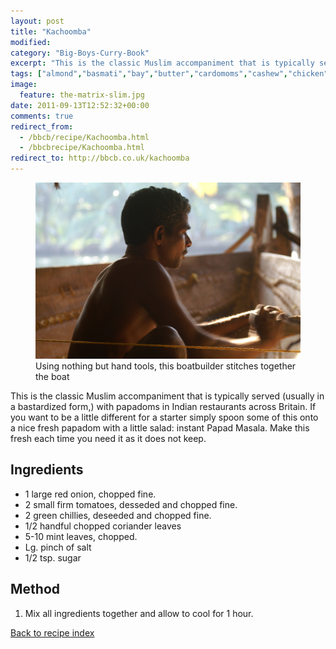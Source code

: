 ```yaml
---
layout: post
title: "Kachoomba"
modified:
category: "Big-Boys-Curry-Book"
excerpt: "This is the classic Muslim accompaniment that is typically served (usually in a bastardized form"
tags: ["almond","basmati","bay","butter","cardomoms","cashew","chicken","cinnamon","cloves","cumin","ghee","lamb","mace","nuts","pepper","rice","saffron","turmeric"]
image:
  feature: the-matrix-slim.jpg
date: 2011-09-13T12:52:32+00:00
comments: true
redirect_from: 
  - /bbcb/recipe/Kachoomba.html
  - /bbcbrecipe/Kachoomba.html
redirect_to: http://bbcb.co.uk/kachoomba
---
```


<figure>
	<a href="/images/bbcb/pict2286.jpg" alt="Kerala, India" title="Kerala, India &#169; Ashley Kitson 12/09/2011"><img src="/images/bbcb/pict2286.jpg"/></a>
	<figcaption>Using nothing but hand tools, this boatbuilder stitches together the boat</figcaption>
</figure>

This is the classic Muslim accompaniment that is typically served (usually in a bastardized form,) with papadoms in Indian restaurants across Britain. If you want to be a little different for a starter simply spoon some of this onto a nice fresh papadom with a little salad: instant Papad Masala. Make this fresh each time you need it as it does not keep.
        
## Ingredients
        
<ul><li>1 large red onion, chopped fine.</li><li>2 small firm tomatoes, desseded and chopped fine.</li><li>2 green chillies, deseeded and chopped fine.</li><li>1/2 handful chopped coriander leaves</li><li>5-10 mint leaves, chopped.</li><li>Lg. pinch of salt</li><li>1/2 tsp. sugar</li></ul>
        
## Method

<ol><li>Mix all ingredients together and allow to cool for 1 hour.</li></ol>   

<a href="/bbcb">Back to recipe index</a>      